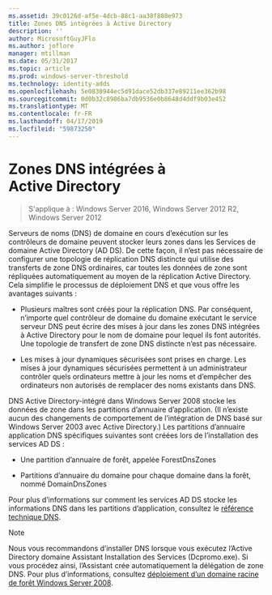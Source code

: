 ```yaml
---
ms.assetid: 39c0126d-af5e-4dcb-88c1-aa38f888e973
title: Zones DNS intégrées à Active Directory
description: ''
author: MicrosoftGuyJFlo
ms.author: joflore
manager: mtillman
ms.date: 05/31/2017
ms.topic: article
ms.prod: windows-server-threshold
ms.technology: identity-adds
ms.openlocfilehash: 5e0830944ec5d91dace52db337e89211ee362b98
ms.sourcegitcommit: 0d0b32c8986ba7db9536e0b8648d4ddf9b03e452
ms.translationtype: MT
ms.contentlocale: fr-FR
ms.lasthandoff: 04/17/2019
ms.locfileid: "59873250"
---
```

# <a name="active-directory-integrated-dns-zones"></a>Zones DNS intégrées à Active Directory

>S'applique à : Windows Server 2016, Windows Server 2012 R2, Windows Server 2012

Serveurs de noms (DNS) de domaine en cours d’exécution sur les contrôleurs de domaine peuvent stocker leurs zones dans les Services de domaine Active Directory (AD DS). De cette façon, il n’est pas nécessaire de configurer une topologie de réplication DNS distincte qui utilise des transferts de zone DNS ordinaires, car toutes les données de zone sont répliquées automatiquement au moyen de la réplication Active Directory. Cela simplifie le processus de déploiement DNS et que vous offre les avantages suivants :  
  
-   Plusieurs maîtres sont créés pour la réplication DNS. Par conséquent, n’importe quel contrôleur de domaine du domaine exécutant le service serveur DNS peut écrire des mises à jour dans les zones DNS intégrées à Active Directory pour le nom de domaine pour lequel ils font autorités. Une topologie de transfert de zone DNS distincte n’est pas nécessaire.  
  
-   Les mises à jour dynamiques sécurisées sont prises en charge. Les mises à jour dynamiques sécurisées permettent à un administrateur contrôler quels ordinateurs mettre à jour les noms et d’empêcher des ordinateurs non autorisés de remplacer des noms existants dans DNS.  
  
DNS Active Directory-intégré dans Windows Server 2008 stocke les données de zone dans les partitions d’annuaire d’application. (Il n’existe aucun des changements de comportement de l’intégration de DNS basé sur Windows Server 2003 avec Active Directory.) Les partitions d’annuaire application DNS spécifiques suivantes sont créées lors de l’installation des services AD DS :  
  
-   Une partition d’annuaire de forêt, appelée ForestDnsZones  
  
-   Partitions d’annuaire du domaine pour chaque domaine dans la forêt, nommé DomainDnsZones  
  
Pour plus d’informations sur comment les services AD DS stocke les informations DNS dans les partitions d’application, consultez le [référence technique DNS](https://go.microsoft.com/fwlink/?LinkId=106636).  
  
> [!NOTE]  
> Nous vous recommandons d’installer DNS lorsque vous exécutez l’Active Directory domaine Assistant Installation des Services (Dcpromo.exe). Si vous procédez ainsi, l’Assistant crée automatiquement la délégation de zone DNS. Pour plus d’informations, consultez [déploiement d’un domaine racine de forêt Windows Server 2008](https://technet.microsoft.com/library/cc731174.aspx).  
  


